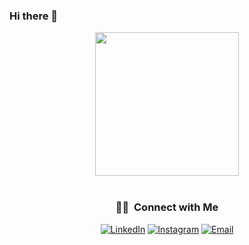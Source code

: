 ### Hi there 👋


<a href="https://github.com/Aelbakouri" align="center">
    <div align="center">
  <img height="230em" src="https://user-images.githubusercontent.com/95944107/184627966-5d5b338b-d749-4e32-84f7-8aa03ea5b7c1.png" />
  </div>
</a>

<!--[![Top Langs](https://github-readme-stats.vercel.app/api/top-langs/?username=ve-no&theme=ayu-mirage)](https://github.com/Ayg0/github-readme-stats)
-->
<div align="center">
    
<!--[![Top Langs](https://github-readme-stats.vercel.app/api/top-langs/?username=ve-no&theme=material-palenight)](https://github.com/anuraghazra/github-readme-stats)

</div>
-->


<br/> 
<h3> 🤝🏻 &nbsp;Connect with  Me </h3>
<p align="center">
<a href="https://www.linkedin.com/in/allal-el-bakouri-ba3565205/"><img alt="LinkedIn" src="https://img.shields.io/badge/LinkedIn-ALLAL%20EL%20BAKOURI-blue?style=flat-square&logo=linkedin"></a>
<a href="https://www.instagram.com/elbakouri_"><img alt="Instagram" src="https://img.shields.io/badge/Instagram-elbakouri__-blue?style=flat-square&logo=instagram"></a>
<a href="mailto:allal.elbakourii@gmail.com"><img alt="Email" src="https://img.shields.io/badge/Email-allal.elbakourii@gmail.com-blue?style=flat-square&logo=gmail"></a>
</p>
